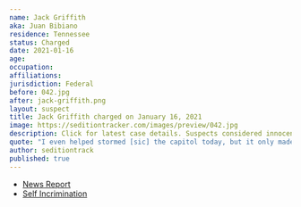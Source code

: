 ```yaml
---
name: Jack Griffith
aka: Juan Bibiano
residence: Tennessee
status: Charged
date: 2021-01-16
age:
occupation:
affiliations:
jurisdiction: Federal
before: 042.jpg
after: jack-griffith.png
layout: suspect
title: Jack Griffith charged on January 16, 2021
image: https://seditiontracker.com/images/preview/042.jpg
description: Click for latest case details. Suspects considered innocent until proven guilty.
quote: "I even helped stormed [sic] the capitol today, but it only made things worse."
author: seditiontrack
published: true
---
```


- [News Report](https://www.newschannel5.com/news/gallatin-man-arrested-in-connection-with-capitol-riot)
- [Self Incrimination](https://twitter.com/ndelriego/status/1348468023888392193?s=20)
